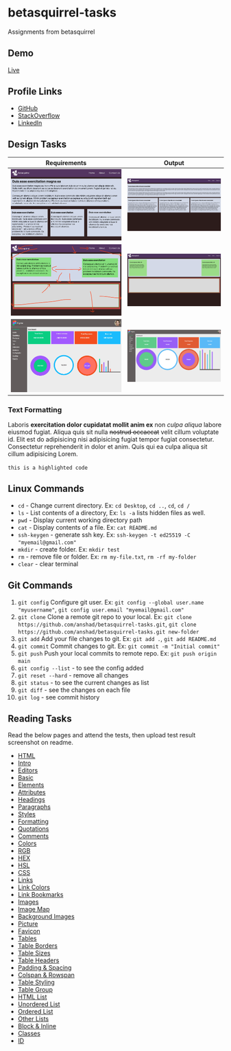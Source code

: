 # betasquirrel-tasks

Assignments from betasquirrel

## Demo

[Live](https://anshad.github.io/betasquirrel-tasks/)

## Profile Links

- [GitHub](https://github.com/anshad)
- [StackOverflow](https://stackoverflow.com/users/1926343/anshad-vattapoyil)
- [LinkedIn](https://www.linkedin.com/in/anshadvp/)

## Design Tasks

| Requirements                  | Output                              |
| ----------------------------- | ----------------------------------- |
| ![Task 1](images/task-1.jpeg) | ![Task 1](images/task-1-output.png) |
| ![Task 2](images/task-2.png)  | ![Task 2](images/task-2-output.png) |
| ![Task 4](images/task-4.jpeg) | ![Task 4](images/task-4-output.png) |

### Text Formatting

Laboris **exercitation dolor cupidatat mollit anim ex** non _culpa aliqua_ labore eiusmod fugiat. Aliqua quis sit nulla ~~nostrud occaecat~~ velit cillum voluptate id. Elit est do adipisicing nisi adipisicing fugiat tempor fugiat consectetur. Consectetur reprehenderit in dolor et anim. Quis qui ea culpa aliqua sit cillum adipisicing Lorem.

`this is a highlighted code`

## Linux Commands

- `cd` - Change current directory. Ex: `cd Desktop`, `cd ..`, `cd`, `cd /`
- `ls` - List contents of a directory, Ex: `ls -a` lists hidden files as well.
- `pwd` - Display current working directory path
- `cat` - Display contents of a file. Ex: `cat README.md`
- `ssh-keygen` - generate ssh key. Ex: `ssh-keygen -t ed25519 -C "myemail@gmail.com"`
- `mkdir` - create folder. Ex: `mkdir test`
- `rm` - remove file or folder. Ex: `rm my-file.txt`, `rm -rf my-folder`
- `clear` - clear terminal

## Git Commands

1. `git config` Configure git user. Ex: `git config --global user.name "myusername"`, `git config user.email "myemail@gmail.com"`
2. `git clone` Clone a remote git repo to your local. Ex: `git clone https://github.com/anshad/betasquirrel-tasks.git`, `git clone https://github.com/anshad/betasquirrel-tasks.git new-folder`
3. `git add` Add your file changes to git. Ex: `git add .`, `git add README.md`
4. `git commit` Commit changes to git. Ex: `git commit -m "Initial commit"`
5. `git push` Push your local commits to remote repo. Ex: `git push origin main`
6. `git config --list` - to see the config added
7. `git reset --hard` - remove all changes
8. `git status` - to see the current changes as list
9. `git diff` - see the changes on each file
10. `git log` - see commit history

## Reading Tasks

Read the below pages and attend the tests, then upload test result screenshot on readme.

- [HTML](https://www.w3schools.com/html/default.asp)
- [Intro](https://www.w3schools.com/html/html_intro.asp)
- [Editors](https://www.w3schools.com/html/html_editors.asp)
- [Basic](https://www.w3schools.com/html/html_basic.asp)
- [Elements](https://www.w3schools.com/html/html_elements.asp)
- [Attributes](https://www.w3schools.com/html/html_attributes.asp)
- [Headings](https://www.w3schools.com/html/html_headings.asp)
- [Paragraphs](https://www.w3schools.com/html/html_paragraphs.asp)
- [Styles](https://www.w3schools.com/html/html_styles.asp)
- [Formatting](https://www.w3schools.com/html/html_formatting.asp)
- [Quotations](https://www.w3schools.com/html/html_quotation_elements.asp)
- [Comments](https://www.w3schools.com/html/html_comments.asp)
- [Colors](https://www.w3schools.com/html/html_colors.asp)
- [RGB](https://www.w3schools.com/html/html_colors_rgb.asp)
- [HEX](https://www.w3schools.com/html/html_colors_hex.asp)
- [HSL](https://www.w3schools.com/html/html_colors_hsl.asp)
- [CSS](https://www.w3schools.com/html/html_css.asp)
- [Links](https://www.w3schools.com/html/html_links.asp)
- [Link Colors](https://www.w3schools.com/html/html_links_colors.asp)
- [Link Bookmarks](https://www.w3schools.com/html/html_links_bookmarks.asp)
- [Images](https://www.w3schools.com/html/html_images.asp)
- [Image Map](https://www.w3schools.com/html/html_images_imagemap.asp)
- [Background Images](https://www.w3schools.com/html/html_images_background.asp)
- [Picture](https://www.w3schools.com/html/html_images_picture.asp)
- [Favicon](https://www.w3schools.com/html/html_favicon.asp)
- [Tables](https://www.w3schools.com/html/html_tables.asp)
- [Table Borders](https://www.w3schools.com/html/html_table_borders.asp)
- [Table Sizes](https://www.w3schools.com/html/html_table_sizes.asp)
- [Table Headers](https://www.w3schools.com/html/html_table_headers.asp)
- [Padding & Spacing](https://www.w3schools.com/html/html_table_padding_spacing.asp)
- [Colspan & Rowspan](https://www.w3schools.com/html/html_table_colspan_rowspan.asp)
- [Table Styling](https://www.w3schools.com/html/html_table_styling.asp)
- [Table Group](https://www.w3schools.com/html/html_table_colgroup.asp)
- [HTML List](https://www.w3schools.com/html/html_lists.asp)
- [Unordered List](https://www.w3schools.com/html/html_lists_unordered.asp)
- [Ordered List](https://www.w3schools.com/html/html_lists_ordered.asp)
- [Other Lists](https://www.w3schools.com/html/html_lists_other.asp)
- [Block & Inline](https://www.w3schools.com/html/html_blocks.asp)
- [Classes](https://www.w3schools.com/html/html_classes.asp)
- [ID](https://www.w3schools.com/html/html_id.asp)
